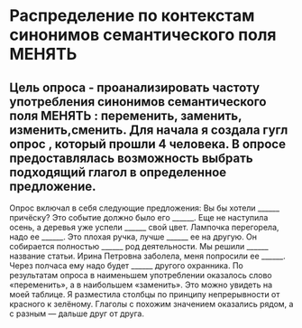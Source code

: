 # Распределение по контекстам синонимов семантического поля МЕНЯТЬ
Цель опроса - проанализировать частоту употребления синонимов семантического поля МЕНЯТЬ : переменить, заменить, изменить,сменить. Для начала я создала гугл опрос , который прошли 4 человека. В опросе предоставлялась возможность выбрать подходящий глагол в определенное предложение. 
-----------------------------------------------------
Опрос включал в себя следующие предложения:
Вы бы хотели ______ причёску?
Это событие должно было его ______.
Еще не наступила осень, а деревья уже успели ______ свой цвет.
Лампочка перегорела, надо ее ______.
Это плохая ручка, лучше ______ ее на другую.
Он собирается полностью ______ род деятельности.
Мы решили ______ название статьи.
Ирина Петровна заболела, меня попросили ее ______.
Через полчаса ему надо будет ______ другого охранника.
По результатам опроса в наименьшем употреблении оказалось слово «переменить», а в наибольшем «заменить». Это можно увидеть на моей таблице. Я разместила столбцы по принципу непрерывности от красного к зелёному. Глаголы с похожим значением оказались рядом, а с разным — дальше друг от друга.

